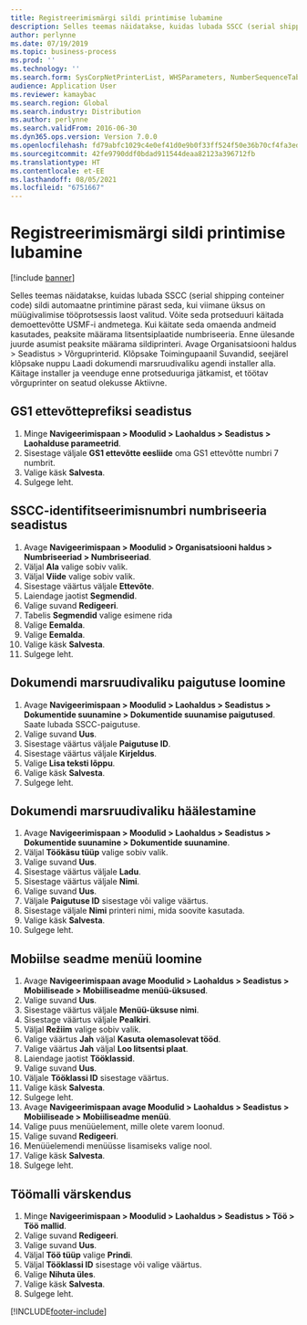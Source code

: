 ```yaml
---
title: Registreerimismärgi sildi printimise lubamine
description: Selles teemas näidatakse, kuidas lubada SSCC (serial shipping conteiner code) sildi automaatne printimine pärast seda, kui viimane üksus on müügivalimise tööprotsessis laost valitud.
author: perlynne
ms.date: 07/19/2019
ms.topic: business-process
ms.prod: ''
ms.technology: ''
ms.search.form: SysCorpNetPrinterList, WHSParameters, NumberSequenceTableListPage, NumberSequenceDetails, WHSDocumentRoutingLayout, WHSDocumentRouting, WHSRFMenuItem, WHSRFMenu, WHSWorkTemplateTable, WHSLicensePlateLabelBuildConfig, WHSLicensePlateLabel
audience: Application User
ms.reviewer: kamaybac
ms.search.region: Global
ms.search.industry: Distribution
ms.author: perlynne
ms.search.validFrom: 2016-06-30
ms.dyn365.ops.version: Version 7.0.0
ms.openlocfilehash: fd79abfc1029c4e0ef41d0e9b0f33ff524f50e36b70cf4fa3ed50dcdc4cb7f03
ms.sourcegitcommit: 42fe9790ddf0bdad911544deaa82123a396712fb
ms.translationtype: HT
ms.contentlocale: et-EE
ms.lasthandoff: 08/05/2021
ms.locfileid: "6751667"
---
```

# <a name="enable-license-plate-label-printing"></a>Registreerimismärgi sildi printimise lubamine

[!include [banner](../../includes/banner.md)]

Selles teemas näidatakse, kuidas lubada SSCC (serial shipping conteiner code) sildi automaatne printimine pärast seda, kui viimane üksus on müügivalimise tööprotsessis laost valitud. Võite seda protseduuri käitada demoettevõtte USMF-i andmetega. Kui käitate seda omaenda andmeid kasutades, peaksite määrama litsentsiplaatide numbriseeria. Enne ülesande juurde asumist peaksite määrama sildiprinteri. Avage Organisatsiooni haldus > Seadistus > Võrguprinterid. Klõpsake Toimingupaanil Suvandid, seejärel klõpsake nuppu Laadi dokumendi marsruudivaliku agendi installer alla. Käitage installer ja veenduge enne protseduuriga jätkamist, et töötav võrguprinter on seatud olekusse Aktiivne.


## <a name="set-up-the-gs1-company-prefix"></a>GS1 ettevõtteprefiksi seadistus
1. Minge **Navigeerimispaan > Moodulid > Laohaldus > Seadistus > Laohalduse parameetrid**.
2. Sisestage väljale **GS1 ettevõtte eesliide** oma GS1 ettevõtte numbri 7 numbrit.
3. Valige käsk **Salvesta**.
4. Sulgege leht.

## <a name="setup-the-sscc-license-plate-number-sequence"></a>SSCC-identifitseerimisnumbri numbriseeria seadistus
1. Avage **Navigeerimispaan > Moodulid > Organisatsiooni haldus > Numbriseeriad > Numbriseeriad**.
2. Väljal **Ala** valige sobiv valik.
3. Väljal **Viide** valige sobiv valik.
4. Sisestage väärtus väljale **Ettevõte**.
5. Laiendage jaotist **Segmendid**.
6. Valige suvand **Redigeeri**.
7. Tabelis **Segmendid** valige esimene rida
8. Valige **Eemalda**.
9. Valige **Eemalda**.
10. Valige käsk **Salvesta**.
11. Sulgege leht.

## <a name="create-the-document-route-layout"></a>Dokumendi marsruudivaliku paigutuse loomine
1. Avage **Navigeerimispaan > Moodulid > Laohaldus > Seadistus > Dokumentide suunamine > Dokumentide suunamise paigutused**. Saate lubada SSCC-paigutuse.  
2. Valige suvand **Uus**.
3. Sisestage väärtus väljale **Paigutuse ID**.
4. Sisestage väärtus väljale **Kirjeldus**.
5. Valige **Lisa teksti lõppu**.
6. Valige käsk **Salvesta**.
7. Sulgege leht.

## <a name="set-up-the-document-routing"></a>Dokumendi marsruudivaliku häälestamine
1. Avage **Navigeerimispaan > Moodulid > Laohaldus > Seadistus > Dokumentide suunamine > Dokumentide suunamine**.
2. Väljal **Töökäsu tüüp** valige sobiv valik.
3. Valige suvand **Uus**.
4. Sisestage väärtus väljale **Ladu**.
5. Sisestage väärtus väljale **Nimi**.
6. Valige suvand **Uus**.
7. Väljale **Paigutuse ID** sisestage või valige väärtus.
8. Sisestage väljale **Nimi** printeri nimi, mida soovite kasutada.
9. Valige käsk **Salvesta**.
10. Sulgege leht.

## <a name="create-mobile-device-menu"></a>Mobiilse seadme menüü loomine
1. Avage **Navigeerimispaan avage Moodulid > Laohaldus > Seadistus > Mobiiliseade > Mobiiliseadme menüü-üksused**.
2. Valige suvand **Uus**.
3. Sisestage väärtus väljale **Menüü-üksuse nimi**.
4. Sisestage väärtus väljale **Pealkiri**.
5. Väljal **Režiim** valige sobiv valik.
6. Valige väärtus **Jah** väljal **Kasuta olemasolevat tööd**.
7. Valige väärtus **Jah** väljal **Loo litsentsi plaat**.
8. Laiendage jaotist **Tööklassid**.
9. Valige suvand **Uus**.
10. Väljale **Tööklassi ID** sisestage väärtus.
11. Valige käsk **Salvesta**.
12. Sulgege leht.
13. Avage **Navigeerimispaan avage Moodulid > Laohaldus > Seadistus > Mobiiliseade > Mobiiliseadme menüü**.
14. Valige puus menüüelement, mille olete varem loonud.
15. Valige suvand **Redigeeri**.
16. Menüüelemendi menüüsse lisamiseks valige nool.
17. Valige käsk **Salvesta**.
18. Sulgege leht.

## <a name="update-a-work-template"></a>Töömalli värskendus
1. Minge **Navigeerimispaan > Moodulid > Laohaldus > Seadistus > Töö > Töö mallid**.
2. Valige suvand **Redigeeri**.
3. Valige suvand **Uus**.
4. Väljal **Töö tüüp** valige **Prindi**.
5. Väljal **Tööklassi ID** sisestage või valige väärtus.
6. Valige **Nihuta üles**.
7. Valige käsk **Salvesta**.
8. Sulgege leht.



[!INCLUDE[footer-include](../../../includes/footer-banner.md)]